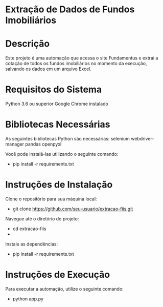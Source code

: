 # Extração de Dados de Fundos Imobiliários
# Descrição
Este projeto é uma automação que acessa o site Fundamentus e extrai a cotação de todos os fundos imobiliários no momento da execução, salvando os dados em um arquivo Excel.

# Requisitos do Sistema
Python 3.6 ou superior
Google Chrome instalado

# Bibliotecas Necessárias
As seguintes bibliotecas Python são necessárias:
selenium
webdriver-manager
pandas
openpyxl

Você pode instalá-las utilizando o seguinte comando:
- pip install -r requirements.txt
  
# Instruções de Instalação
Clone o repositório para sua máquina local:
- git clone https://github.com/seu-usuario/extracao-fiis.git

Navegue até o diretório do projeto:
- cd extracao-fiis
- 
Instale as dependências:
- pip install -r requirements.txt

# Instruções de Execução
Para executar a automação, utilize o seguinte comando:
- python app.py
